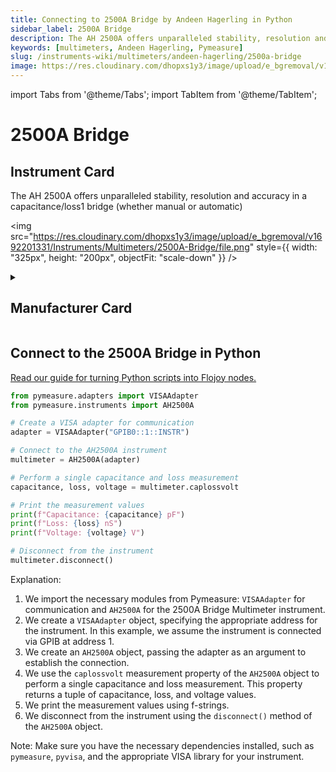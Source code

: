 ```yaml
---
title: Connecting to 2500A Bridge by Andeen Hagerling in Python
sidebar_label: 2500A Bridge
description: The AH 2500A offers unparalleled stability, resolution and accuracy in a capacitance/loss1 bridge (whether manual or automatic)
keywords: [multimeters, Andeen Hagerling, Pymeasure]
slug: /instruments-wiki/multimeters/andeen-hagerling/2500a-bridge
image: https://res.cloudinary.com/dhopxs1y3/image/upload/e_bgremoval/v1692201331/Instruments/Multimeters/2500A-Bridge/file.png
---
```


import Tabs from '@theme/Tabs';
import TabItem from '@theme/TabItem';

# 2500A Bridge

## Instrument Card

<div className="flex">

<div>

The AH 2500A offers unparalleled stability, resolution and accuracy in a capacitance/loss1 bridge (whether manual or automatic)

</div>

<img src="https://res.cloudinary.com/dhopxs1y3/image/upload/e_bgremoval/v1692201331/Instruments/Multimeters/2500A-Bridge/file.png" style={{ width: "325px", height: "200px", objectFit: "scale-down" }} />

</div>

<details>
<summary><h2>Manufacturer Card</h2></summary>

<img src="https://res.cloudinary.com/dhopxs1y3/image/upload/e_bgremoval/v1692126007/Instruments/Vendor%20Logos/Andeen_Hagerling.png" style={{ width: "100%", height: "170px",objectFit: "scale-down" }} />

**Andeen**-**Hagerling**, Inc. - manufacturers of the world's most accurate capacitance bridges and standards. <a href="https://www.andeen-hagerling.com/">Website</a>.

<ul>
  <li>Headquarters: US</li>
  <li>Yearly Revenue (millions, USD): 1.0</li>
</ul>
</details>

## Connect to the 2500A Bridge in Python

[Read our guide for turning Python scripts into Flojoy nodes.](https://docs.flojoy.ai/custom-nodes/creating-custom-node/)
<Tabs>
<TabItem value="Pymeasure" label="Pymeasure">


```python
from pymeasure.adapters import VISAAdapter
from pymeasure.instruments import AH2500A

# Create a VISA adapter for communication
adapter = VISAAdapter("GPIB0::1::INSTR")

# Connect to the AH2500A instrument
multimeter = AH2500A(adapter)

# Perform a single capacitance and loss measurement
capacitance, loss, voltage = multimeter.caplossvolt

# Print the measurement values
print(f"Capacitance: {capacitance} pF")
print(f"Loss: {loss} nS")
print(f"Voltage: {voltage} V")

# Disconnect from the instrument
multimeter.disconnect()
```

Explanation:
1. We import the necessary modules from Pymeasure: `VISAAdapter` for communication and `AH2500A` for the 2500A Bridge Multimeter instrument.
2. We create a `VISAAdapter` object, specifying the appropriate address for the instrument. In this example, we assume the instrument is connected via GPIB at address 1.
3. We create an `AH2500A` object, passing the adapter as an argument to establish the connection.
4. We use the `caplossvolt` measurement property of the `AH2500A` object to perform a single capacitance and loss measurement. This property returns a tuple of capacitance, loss, and voltage values.
5. We print the measurement values using f-strings.
6. We disconnect from the instrument using the `disconnect()` method of the `AH2500A` object.

Note: Make sure you have the necessary dependencies installed, such as `pymeasure`, `pyvisa`, and the appropriate VISA library for your instrument.

</TabItem>
</Tabs>